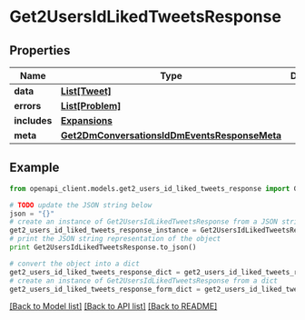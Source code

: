 # Get2UsersIdLikedTweetsResponse


## Properties
Name | Type | Description | Notes
------------ | ------------- | ------------- | -------------
**data** | [**List[Tweet]**](Tweet.md) |  | [optional] 
**errors** | [**List[Problem]**](Problem.md) |  | [optional] 
**includes** | [**Expansions**](Expansions.md) |  | [optional] 
**meta** | [**Get2DmConversationsIdDmEventsResponseMeta**](Get2DmConversationsIdDmEventsResponseMeta.md) |  | [optional] 

## Example

```python
from openapi_client.models.get2_users_id_liked_tweets_response import Get2UsersIdLikedTweetsResponse

# TODO update the JSON string below
json = "{}"
# create an instance of Get2UsersIdLikedTweetsResponse from a JSON string
get2_users_id_liked_tweets_response_instance = Get2UsersIdLikedTweetsResponse.from_json(json)
# print the JSON string representation of the object
print Get2UsersIdLikedTweetsResponse.to_json()

# convert the object into a dict
get2_users_id_liked_tweets_response_dict = get2_users_id_liked_tweets_response_instance.to_dict()
# create an instance of Get2UsersIdLikedTweetsResponse from a dict
get2_users_id_liked_tweets_response_form_dict = get2_users_id_liked_tweets_response.from_dict(get2_users_id_liked_tweets_response_dict)
```
[[Back to Model list]](../README.md#documentation-for-models) [[Back to API list]](../README.md#documentation-for-api-endpoints) [[Back to README]](../README.md)


